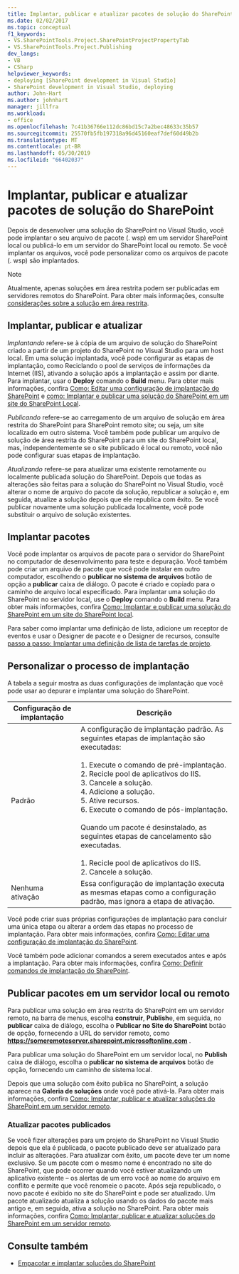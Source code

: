 ```yaml
---
title: Implantar, publicar e atualizar pacotes de solução do SharePoint
ms.date: 02/02/2017
ms.topic: conceptual
f1_keywords:
- VS.SharePointTools.Project.SharePointProjectPropertyTab
- VS.SharePointTools.Project.Publishing
dev_langs:
- VB
- CSharp
helpviewer_keywords:
- deploying [SharePoint development in Visual Studio]
- SharePoint development in Visual Studio, deploying
author: John-Hart
ms.author: johnhart
manager: jillfra
ms.workload:
- office
ms.openlocfilehash: 7c41b36766e112dc86bd15c7a2bec48633c35b57
ms.sourcegitcommit: 25570fb5fb197318a96d45160eaf7def60d49b2b
ms.translationtype: MT
ms.contentlocale: pt-BR
ms.lasthandoff: 05/30/2019
ms.locfileid: "66402037"
---
```

# <a name="deploy-publish-and-upgrade-sharepoint-solution-packages"></a>Implantar, publicar e atualizar pacotes de solução do SharePoint
  Depois de desenvolver uma solução do SharePoint no Visual Studio, você pode implantar o seu arquivo de pacote (. wsp) em um servidor SharePoint local ou publicá-lo em um servidor do SharePoint local ou remoto. Se você implantar os arquivos, você pode personalizar como os arquivos de pacote (. wsp) são implantados.

> [!NOTE]
> Atualmente, apenas soluções em área restrita podem ser publicadas em servidores remotos do SharePoint. Para obter mais informações, consulte [considerações sobre a solução em área restrita](../sharepoint/sandboxed-solution-considerations.md).

## <a name="deploy-publish-and-upgrade"></a>Implantar, publicar e atualizar
 *Implantando* refere-se à cópia de um arquivo de solução do SharePoint criado a partir de um projeto do SharePoint no Visual Studio para um host local. Em uma solução implantada, você pode configurar as etapas de implantação, como Reciclando o pool de serviços de informações da Internet (IIS), ativando a solução após a implantação e assim por diante. Para implantar, usar o **Deploy** comando o **Build** menu. Para obter mais informações, confira [Como: Editar uma configuração de implantação do SharePoint](../sharepoint/how-to-edit-a-sharepoint-deployment-configuration.md) e [como: Implantar e publicar uma solução do SharePoint em um site do SharePoint Local](../sharepoint/how-to-deploy-and-publish-a-sharepoint-solution-to-a-local-sharepoint-site.md).

 *Publicando* refere-se ao carregamento de um arquivo de solução em área restrita do SharePoint para SharePoint remoto site; ou seja, um site localizado em outro sistema. Você também pode publicar um arquivo de solução de área restrita do SharePoint para um site do SharePoint local, mas, independentemente se o site publicado é local ou remoto, você não pode configurar suas etapas de implantação.

 *Atualizando* refere-se para atualizar uma existente remotamente ou localmente publicada solução do SharePoint. Depois que todas as alterações são feitas para a solução do SharePoint no Visual Studio, você alterar o nome de arquivo do pacote da solução, republicar a solução e, em seguida, atualize a solução depois que ele republica com êxito. Se você publicar novamente uma solução publicada localmente, você pode substituir o arquivo de solução existentes.

## <a name="deploy-packages"></a>Implantar pacotes
 Você pode implantar os arquivos de pacote para o servidor do SharePoint no computador de desenvolvimento para teste e depuração. Você também pode criar um arquivo de pacote que você pode instalar em outro computador, escolhendo o **publicar no sistema de arquivos** botão de opção a **publicar** caixa de diálogo. O pacote é criado e copiado para o caminho de arquivo local especificado. Para implantar uma solução do SharePoint no servidor local, use o **Deploy** comando o **Build** menu. Para obter mais informações, confira [Como: Implantar e publicar uma solução do SharePoint em um site do SharePoint local](../sharepoint/how-to-deploy-and-publish-a-sharepoint-solution-to-a-local-sharepoint-site.md).

 Para saber como implantar uma definição de lista, adicione um receptor de eventos e usar o Designer de pacote e o Designer de recursos, consulte [passo a passo: Implantar uma definição de lista de tarefas de projeto](../sharepoint/walkthrough-deploying-a-project-task-list-definition.md).

## <a name="customize-the-deployment-process"></a>Personalizar o processo de implantação
 A tabela a seguir mostra as duas configurações de implantação que você pode usar ao depurar e implantar uma solução do SharePoint.

|Configuração de implantação|Descrição|
|------------------------------|-----------------|
|Padrão|A configuração de implantação padrão. As seguintes etapas de implantação são executadas:<br /><br /> 1.  Execute o comando de pré-implantação.<br />2.  Recicle pool de aplicativos do IIS.<br />3.  Cancele a solução.<br />4.  Adicione a solução.<br />5.  Ative recursos.<br />6.  Execute o comando de pós-implantação.<br /><br /> Quando um pacote é desinstalado, as seguintes etapas de cancelamento são executadas.<br /><br /> 1.  Recicle pool de aplicativos do IIS.<br />2.  Cancele a solução.|
|Nenhuma ativação|Essa configuração de implantação executa as mesmas etapas como a configuração padrão, mas ignora a etapa de ativação.|

 Você pode criar suas próprias configurações de implantação para concluir uma única etapa ou alterar a ordem das etapas no processo de implantação. Para obter mais informações, confira [Como: Editar uma configuração de implantação do SharePoint](../sharepoint/how-to-edit-a-sharepoint-deployment-configuration.md).

 Você também pode adicionar comandos a serem executados antes e após a implantação. Para obter mais informações, confira [Como: Definir comandos de implantação do SharePoint](../sharepoint/how-to-set-sharepoint-deployment-commands.md).

## <a name="publish-packages-to-a-remote-or-local-server"></a>Publicar pacotes em um servidor local ou remoto
 Para publicar uma solução em área restrita do SharePoint em um servidor remoto, na barra de menus, escolha **construir**, **Publish**e, em seguida, no **publicar** caixa de diálogo, escolha o **Publicar no Site do SharePoint** botão de opção, fornecendo a URL do servidor remoto, como **https://someremoteserver.sharepoint.microsoftonline.com** .

 Para publicar uma solução do SharePoint em um servidor local, no **Publish** caixa de diálogo, escolha o **publicar no sistema de arquivos** botão de opção, fornecendo um caminho de sistema local.

 Depois que uma solução com êxito publica no SharePoint, a solução aparece na **Galeria de soluções** onde você pode ativá-la. Para obter mais informações, confira [Como: Implantar, publicar e atualizar soluções do SharePoint em um servidor remoto](../sharepoint/how-to-deploy-publish-and-upgrade-sharepoint-solutions-on-a-remote-server.md).

### <a name="upgrade-published-packages"></a>Atualizar pacotes publicados
 Se você fizer alterações para um projeto do SharePoint no Visual Studio depois que ela é publicada, o pacote publicado deve ser atualizado para incluir as alterações. Para atualizar com êxito, um pacote deve ter um nome exclusivo. Se um pacote com o mesmo nome é encontrado no site do SharePoint, que pode ocorrer quando você estiver atualizando um aplicativo existente – os alertas de um erro você ao nome do arquivo em conflito e permite que você renomeie o pacote. Após seja republicado, o novo pacote é exibido no site do SharePoint e pode ser atualizado. Um pacote atualizado atualiza a solução usando os dados do pacote mais antigo e, em seguida, ativa a solução no SharePoint. Para obter mais informações, confira [Como: Implantar, publicar e atualizar soluções do SharePoint em um servidor remoto](../sharepoint/how-to-deploy-publish-and-upgrade-sharepoint-solutions-on-a-remote-server.md).

## <a name="see-also"></a>Consulte também
- [Empacotar e implantar soluções do SharePoint](../sharepoint/packaging-and-deploying-sharepoint-solutions.md)
